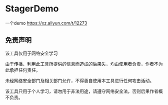 # StagerDemo
一个demo
https://xz.aliyun.com/t/12273

## 免责声明

该工具仅用于网络安全学习

由于传播、利用此工具所提供的信息而造成的后果失，均由使用者负责，作者不为此承担任何责任。

未经网络安全部门及相关部门允许，不得善自使用本工具进行任何攻击活动。

该工具只用于个人学习，请勿用于非法用途，请遵守网络安全法，否则后果作者概不负责。
